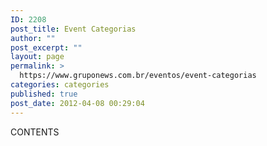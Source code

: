 ```yaml
---
ID: 2208
post_title: Event Categorias
author: ""
post_excerpt: ""
layout: page
permalink: >
  https://www.gruponews.com.br/eventos/event-categorias
categories: categories
published: true
post_date: 2012-04-08 00:29:04
---
```

CONTENTS
